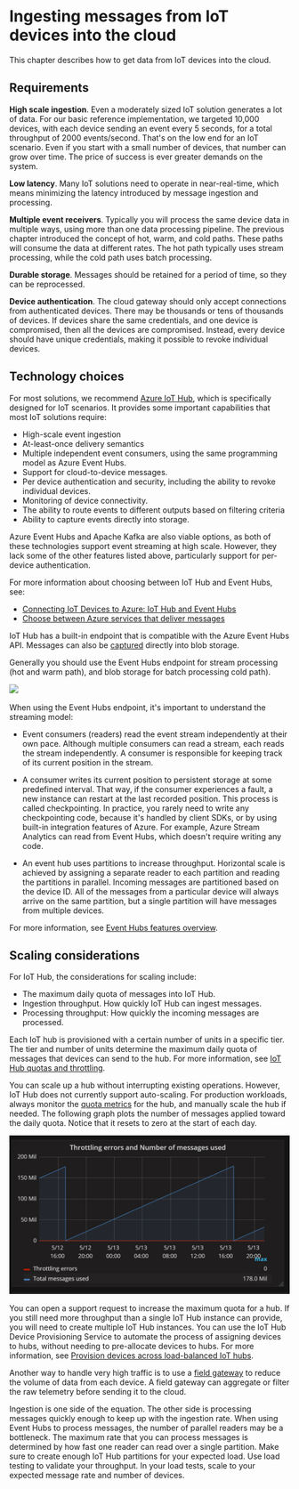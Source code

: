 # Ingesting messages from IoT devices into the cloud

This chapter describes how to get data from IoT devices into the cloud.

## Requirements 

**High scale ingestion**. Even a moderately sized IoT solution generates a lot of data. For our basic reference implementation, we targeted 10,000 devices, with each device sending an event every 5 seconds, for a total throughput of 2000 events/second. That's on the low end for an IoT scenario. Even if you start with a small number of devices, that number can grow over time. The price of success is ever greater demands on the system.

**Low latency**. Many IoT solutions need to operate in near-real-time, which means minimizing the latency introduced by message ingestion and processing.

**Multiple event receivers**. Typically you will process the same device data in multiple ways, using more than one data processing pipeline. The previous chapter introduced the concept of hot, warm, and cold paths. These paths will consume the data at different rates. The hot path typically uses stream processing, while the cold path uses batch processing.

**Durable storage**. Messages should be retained for a period of time, so they can be reprocessed. 

**Device authentication**. The cloud gateway should only accept connections from authenticated devices. There may be thousands or tens of thousands of devices. If devices share the same credentials, and one device is compromised, then all the devices are compromised. Instead, every device should have unique credentials, making it possible to revoke individual devices.


## Technology choices

For most solutions, we recommend [Azure IoT Hub](https://docs.microsoft.com/en-us/azure/iot-hub/about-iot-hub), which is specifically designed for IoT scenarios. It provides some important capabilities that most IoT solutions require:

- High-scale event ingestion
- At-least-once delivery semantics
- Multiple independent event consumers, using the same programming model as Azure Event Hubs. 
- Support for cloud-to-device messages.
- Per device authentication and security, including the ability to revoke individual devices.
- Monitoring of device connectivity.
- The ability to route events to different outputs based on filtering criteria
- Ability to capture events directly into storage.

Azure Event Hubs and Apache Kafka are also viable options, as both of these technologies support event streaming at high scale. However, they lack some of the other features listed above, particularly support for per-device authentication. 

For more information about choosing between IoT Hub and Event Hubs, see:

- [Connecting IoT Devices to Azure: IoT Hub and Event Hubs](https://docs.microsoft.com/en-us/azure/iot-hub/iot-hub-compare-event-hubs)
- [Choose between Azure services that deliver messages](https://docs.microsoft.com/en-us/azure/event-grid/compare-messaging-services)

IoT Hub has a built-in endpoint that is compatible with the Azure Event Hubs API. Messages can also be [captured](https://docs.microsoft.com/en-us/azure/iot-hub/iot-hub-devguide-messages-read-custom) directly into blob storage.

Generally you should use the Event Hubs endpoint for stream processing (hot and warm path), and blob storage for batch processing cold path).

![](./_images/iot-hub-routing.png)

When using the Event Hubs endpoint, it's important to understand the streaming model: 

- Event consumers (readers) read the event stream independently at their own pace. Although multiple consumers can read a stream, each reads the stream independently. A consumer is responsible for keeping track of its current position in the stream.

- A consumer writes its current position to persistent storage at some predefined interval. That way, if the consumer experiences a fault, a new instance can restart at the last recorded position. This process is called checkpointing. In practice, you rarely need to write any checkpointing code, because it's handled by client SDKs, or by using built-in integration features of Azure. For example, Azure Stream Analytics can read from Event Hubs, which doesn't require writing any code.

- An event hub uses partitions to increase throughput. Horizontal scale is achieved by assigning a separate reader to each partition and reading the partitions in parallel. Incoming messages are partitioned based on the device ID. All of the messages from a particular device will always arrive on the same partition, but a single partition will have messages from multiple devices.

For more information, see [Event Hubs features overview](https://docs.microsoft.com/en-us/azure/event-hubs/event-hubs-features).

## Scaling considerations

For IoT Hub, the considerations for scaling include:

- The maximum daily quota of messages into IoT Hub.
- Ingestion throughput. How quickly IoT Hub can ingest messages.
- Processing throughput: How quickly the incoming messages are processed.

Each IoT hub is provisioned with a certain number of units in a specific tier. The tier and number of units determine the maximum daily quota of messages that devices can send to the hub. For more information, see [IoT Hub quotas and throttling](https://docs.microsoft.com/en-us/azure/iot-hub/iot-hub-devguide-quotas-throttling). 

You can scale up a hub without interrupting existing operations. However, IoT Hub does not currently support auto-scaling. For production workloads, always monitor the [quota metrics](https://docs.microsoft.com/en-us/rest/api/iothub/iothubresource/getquotametrics) for the hub, and manually scale the hub if needed. The following graph plots the number of messages applied toward the daily quota. Notice that it resets to zero at the start of each day. 

![](./_images/iot-hub-quota.png)

You can open a support request to increase the maximum quota for a hub. If you still need more throughput than a single IoT Hub instance can provide, you will need to create multiple IoT Hub instances. You can use the IoT Hub Device Provisioning Service to automate the process of assigning devices to hubs, without needing to pre-allocate devices to hubs. For more information, see [Provision devices across load-balanced IoT hubs](https://docs.microsoft.com/en-us/azure/iot-dps/tutorial-provision-multiple-hubs). 

Another way to handle very high traffic is to use a [field gateway](./field-gateways.md) to reduce the volume of data from each device. A field gateway can aggregate or filter the raw telemetry before sending it to the cloud. 

Ingestion is one side of the equation. The other side is processing messages quickly enough to keep up with the ingestion rate. When using Event Hubs to process messages, the number of parallel readers may be a bottleneck. The maximum rate that you can process messages is determined by how fast one reader can read over a single partition. Make sure to create enough IoT Hub partitions for your expected load. Use load testing to validate your throughput. In your load tests, scale to your expected message rate and number of devices.
